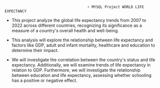                                          ⚡ MYSQL Project WORLD LIFE EXPECTANCY


- This project analyze the global life expectancy trends from 2007 to 2022 across different countries, 
  recognizing its significance as a measure of a country's overall health and well-being.


 - This analysis will explore the relationship between life expectancy and factors like GDP, adult and infant mortality, 
  healthcare and education to determine their impact.

       
 - We will investigate the correlation between the country's status and life expectancy. Additionally, we will examine trends of life expectancy
 in relation to GDP. Furthermore, we will investigate the relationship between education and life expectancy, assessing whether schooling 
 has a positive or negative effect.        
        
              
